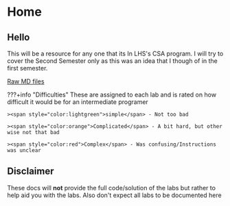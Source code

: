 # Home

## Hello
This will be a resource for any one that its In LHS's CSA program. I will try to cover the Second Semester only as this was an idea that I though of in the first semester. 

[Raw MD files](https://github.com/haotian2006/CSALABS/tree/main/docs)

???+info "Difficulties"
    These are assigned to each lab and is rated on how difficult it would be for an intermediate programer
    
    ><span style="color:lightgreen">simple</span> - Not too bad
   
    ><span style="color:orange">Complicated</span> - A bit hard, but other wise not that bad
    
    ><span style="color:red">Complex</span> - Was confusing/Instructions was unclear

## Disclaimer
These docs will **not** provide the full code/solution of the labs but rather to help aid you with the labs. Also don't expect all labs to be documented here 
